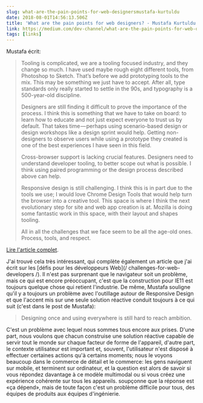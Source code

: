 ```yaml
---
slug: what-are-the-pain-points-for-web-designersmustafa-kurtuldu
date: 2018-08-01T14:56:13.506Z
title: 'What are the pain points for web designers? - Mustafa Kurtuldu'
link: https://medium.com/dev-channel/what-are-the-pain-points-for-web-designers-4165bd052ba
tags: [links]
---
```

Mustafa écrit:

> Tooling is complicated, we are a tooling focused industry, and they change so much. I have used maybe rough eight different tools, from Photoshop to Sketch. That&#x2019;s before we add prototyping tools to the mix. This may be something we just have to accept. After all, type standards only really started to settle in the 90s, and typography is a 500-year-old discipline.
> 
> Designers are still finding it difficult to prove the importance of the process. I think this is something that we have to take on board: to learn how to educate and not just expect everyone to trust us by default. That takes time&#x200a;&#x2014;&#x200a;perhaps using scenario-based design or design workshops like a design sprint would help. Getting non-designers to observe users while using a prototype they created is one of the best experiences I have seen in this field.
> 
> Cross-browser support is lacking crucial features. Designers need to understand developer tooling, to better scope out what is possible. I think using paired programming or the design process described above can help.
> 
> Responsive design is still challenging. I think this is in part due to the tools we use; I would love Chrome Design Tools that would help turn the browser into a creative tool. This space is where I think the next evolutionary step for site and web app creation is at. Mozilla is doing some fantastic work in this space, with their layout and shapes tooling.
> 
> All in all the challenges that we face seem to be all the age-old ones. Process, tools, and respect.


[Lire l'article complet](https://medium.com/dev-channel/what-are-the-pain-points-for-web-designers-4165bd052ba).

J'ai trouvé cela très intéressant, qui complète également un article que j'ai écrit sur les [défis pour les développeurs Web](/ challenges-for-web-developers /). Il n'est pas surprenant que le navigateur soit un problème, mais ce qui est encore préoccupant, c'est que la construction pour IE11 est toujours quelque chose qui retient l'industrie. De même, Mustafa souligne qu'il y a toujours un problème avec l'outillage autour de Responsive Design et que l'accent mis sur une seule solution réactive conduit toujours à ce qui suit (c'est dans le post de Mustafa):

> Designing once and using everywhere is still hard to reach ambition.


C'est un problème avec lequel nous sommes tous encore aux prises. D'une part, nous voulons que chacun construise une solution réactive capable de servir tout le monde sur chaque facteur de forme de l'appareil, d'autre part, le contexte utilisateur est important et, souvent, l'utilisateur n'est disposé à effectuer certaines actions qu'à certains moments; nous le voyons beaucoup dans le commerce de détail et le commerce: les gens naviguent sur mobile, et terminent sur ordinateur, et la question est alors de savoir si vous répondez davantage à ce modèle multimodal ou si vous créez une expérience cohérente sur tous les appareils. soupçonne que la réponse est «ça dépend», mais de toute façon c'est un problème difficile pour tous, des équipes de produits aux équipes d'ingénierie.

